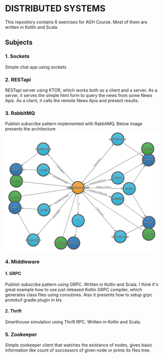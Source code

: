 # DISTRIBUTED SYSTEMS

This repository contains 6 exercises for AGH Course. Most of them are written in Kotlin and Scala.

## Subjects

### 1. Sockets

Simple chat app using sockets

### 2. RESTapi

RESTapi server using KTOR, which works both as a client and a server. As a server, it serves the simple html form to query
the news from some News Apis. As a client, it calls the remote News Apis and present results.

### 3. RabbitMQ

Publish subscribe pattern implemented with RabbitMQ. Below image presents the architecture
![](./exercise-three/src/main/resources/graph/graph.png)

### 4. Middleware

#### 1. GRPC

Publish subscribe pattern using GRPC. Written in Kotlin and Scala. I think it's great example how to use just released Kotlin GRPC compiler, which generates
class files using coroutines. Also it presents how to setup grpc protobuf gradle plugin in kts

#### 2. Thrift

Smarthouse simulation using Thrift RPC. Written in Kotlin and Scala. 

### 5. Zookeeper

Simple zookeeper client that watches the existance of nodes, gives basic information like
count of successors of given node or prints its files tree.